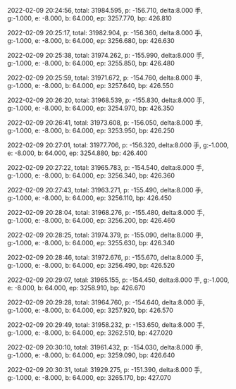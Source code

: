2022-02-09 20:24:56, total: 31984.595, p: -156.710, delta:8.000 手, g:-1.000, e: -8.000, b: 64.000, ep: 3257.770, bp: 426.810

2022-02-09 20:25:17, total: 31982.904, p: -156.360, delta:8.000 手, g:-1.000, e: -8.000, b: 64.000, ep: 3256.680, bp: 426.630

2022-02-09 20:25:38, total: 31974.262, p: -155.990, delta:8.000 手, g:-1.000, e: -8.000, b: 64.000, ep: 3255.850, bp: 426.480

2022-02-09 20:25:59, total: 31971.672, p: -154.760, delta:8.000 手, g:-1.000, e: -8.000, b: 64.000, ep: 3257.640, bp: 426.550

2022-02-09 20:26:20, total: 31968.539, p: -155.830, delta:8.000 手, g:-1.000, e: -8.000, b: 64.000, ep: 3254.970, bp: 426.350

2022-02-09 20:26:41, total: 31973.608, p: -156.050, delta:8.000 手, g:-1.000, e: -8.000, b: 64.000, ep: 3253.950, bp: 426.250

2022-02-09 20:27:01, total: 31977.706, p: -156.320, delta:8.000 手, g:-1.000, e: -8.000, b: 64.000, ep: 3254.880, bp: 426.400

2022-02-09 20:27:22, total: 31965.783, p: -154.540, delta:8.000 手, g:-1.000, e: -8.000, b: 64.000, ep: 3256.340, bp: 426.360

2022-02-09 20:27:43, total: 31963.271, p: -155.490, delta:8.000 手, g:-1.000, e: -8.000, b: 64.000, ep: 3256.110, bp: 426.450

2022-02-09 20:28:04, total: 31968.276, p: -155.480, delta:8.000 手, g:-1.000, e: -8.000, b: 64.000, ep: 3256.200, bp: 426.460

2022-02-09 20:28:25, total: 31974.379, p: -155.090, delta:8.000 手, g:-1.000, e: -8.000, b: 64.000, ep: 3255.630, bp: 426.340

2022-02-09 20:28:46, total: 31972.676, p: -155.670, delta:8.000 手, g:-1.000, e: -8.000, b: 64.000, ep: 3256.490, bp: 426.520

2022-02-09 20:29:07, total: 31965.155, p: -154.450, delta:8.000 手, g:-1.000, e: -8.000, b: 64.000, ep: 3258.910, bp: 426.670

2022-02-09 20:29:28, total: 31964.760, p: -154.640, delta:8.000 手, g:-1.000, e: -8.000, b: 64.000, ep: 3257.920, bp: 426.570

2022-02-09 20:29:49, total: 31958.232, p: -153.650, delta:8.000 手, g:-1.000, e: -8.000, b: 64.000, ep: 3262.510, bp: 427.020

2022-02-09 20:30:10, total: 31961.432, p: -154.030, delta:8.000 手, g:-1.000, e: -8.000, b: 64.000, ep: 3259.090, bp: 426.640

2022-02-09 20:30:31, total: 31929.275, p: -151.390, delta:8.000 手, g:-1.000, e: -8.000, b: 64.000, ep: 3265.170, bp: 427.070